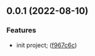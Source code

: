 ## 0.0.1 (2022-08-10)


### Features

* init project; ([f967c6c](https://github.com/kylee0325/js-code/commit/f967c6c2a87a4dc880a04afaa2240ff0f72c2a9c))



